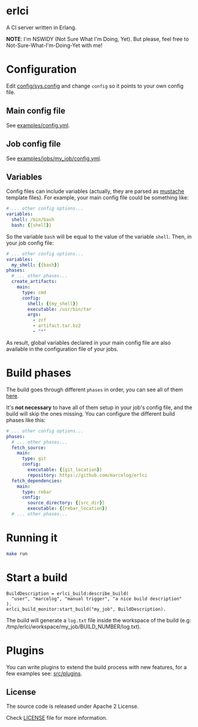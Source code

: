 erlci
=====

A CI server written in Erlang.

**NOTE**: I'm NSWIDY (Not Sure What I'm Doing, Yet). But please, feel free to
Not-Sure-What-I'm-Doing-Yet with me!

# Configuration
Edit [config/sys.config](https://github.com/marcelog/erlci/blob/master/config/sys.config.example) and
change `config` so it points to your own config file.

## Main config file
See [examples/config.yml](https://github.com/marcelog/erlci/blob/master/examples/config.yml).

## Job config file
See [examples/jobs/my_job/config.yml](https://github.com/marcelog/erlci/blob/master/examples/jobs/my_job/config.yml).

## Variables
Config files can include variables (actually, they are parsed as [mustache](https://mustache.github.io)
template files). For example, your main config file could be something like:
```yaml
# ... other config options...
variables:
  shell: /bin/bash
  bash: {{shell}}
```

So the variable `bash` will be equal to the value of the variable `shell`. Then,
in your job config file:
```yaml
# ... other config options...
variables:
  my_shell: {{bash}}
phases:
  # ... other phases...
  create_artifacts:
    main:
      type: cmd
      config:
        shell: {{my_shell}}
        executable: /usr/bin/tar
        args:
          - zcf
          - artifact.tar.bz2
          - "*"
```

As result, global variables declared in your main config file are also
available in the configuration file of your jobs.

# Build phases
The build goes through different `phases` in order, you can see all of them
[here](https://github.com/marcelog/erlci/blob/master/apps/erlci/include/phase.hrl).

It's **not necessary** to have all of them setup in your job's config file, and
the build will skip the ones missing. You can configure the different build
phases like this:
```yaml
# ... other config options...
phases:
  # ... other phases...
  fetch_source:
    main:
      type: git
      config:
        executable: {{git_location}}
        repository: https://github.com/marcelog/erlci
  fetch_dependencies:
    main:
      type: rebar
      config:
        source_directory: {{src_dir}}
        executable: {{rebar_location}}
  # ... other phases...
```

# Running it

```bash
make run
```

# Start a build
```
BuildDescription = erlci_build:describe_build(
  "user", "marcelog", "manual trigger", "a nice build description"
).
erlci_build_monitor:start_build("my_job", BuildDescription).
```

The build will generate a `log.txt` file inside the workspace of the build (e.g:
/tmp/erlci/workspace/my_job/BUILD_NUMBER/log.txt).

# Plugins
You can write plugins to extend the build process with new features, for a few
examples see: [src/plugins](https://github.com/marcelog/erlci/tree/master/apps/erlci/src/plugins).

## License
The source code is released under Apache 2 License.

Check [LICENSE](https://github.com/marcelog/erlci/blob/master/LICENSE) file for more information.
